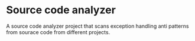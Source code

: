 # Source code analyzer
A source code analyzer project that scans exception handling anti patterns from sourace code from different projects.